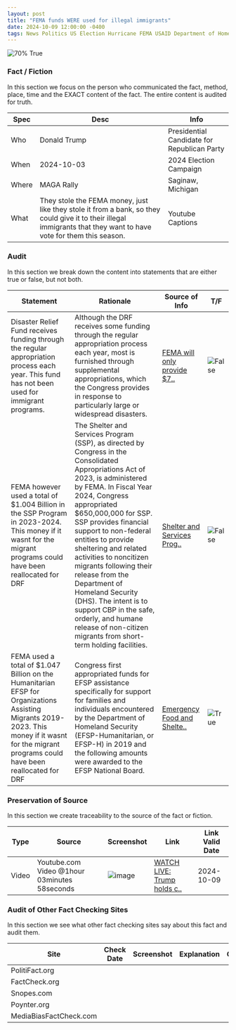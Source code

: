 ```yaml
---
layout: post
title: "FEMA funds WERE used for illegal immigrants"
date: 2024-10-09 12:00:00 -0400
tags: News Politics US Election Hurricane FEMA USAID Department of Homeland Security Foreign Aid Department of State Donald Trump
---
```


![70% True](/assets/images/70.jpg)

### Fact / Fiction

In this section we focus on the person who communicated the fact, method, place, time and the EXACT content of the fact. The entire content is audited for truth.

| Spec | Desc | Info | 
| ----------- | ----------- | ----------- |
| Who | Donald Trump | Presidential Candidate for Republican Party | 
| When | 2024-10-03 | 2024 Election Campaign | 
| Where | MAGA Rally | Saginaw, Michigan | 
| What | They stole the FEMA money, just like they stole it from a bank, so they could give it to their illegal immigrants that they want to have vote for them this season. | Youtube Captions | 

### Audit

In this section we break down the content into statements that are either true or false, but not both.

| Statement | Rationale | Source of Info | T/F | 
| ----------- | ----------- | ----------- | ----------- |
| Disaster Relief Fund receives funding through the regular appropriation process each year. This fund has not been used for immigrant programs.  | Although the DRF receives some funding through the regular appropriation process each year, most is furnished through supplemental appropriations, which the Congress provides in response to particularly large or widespread disasters.  | [FEMA will only provide $7..](https://www.fema.gov/node/fema-will-only-provide-750-disaster-survivors-support-their-recovery) | ![False](/assets/images/false.png) | 
| FEMA however used a total of $1.004 Billion in the SSP Program in 2023-2024. This money if it wasnt for the migrant programs could have been reallocated for DRF | The Shelter and Services Program (SSP), as directed by Congress in the Consolidated Appropriations Act of 2023, is administered by FEMA. In Fiscal Year 2024, Congress appropriated $650,000,000 for SSP. SSP provides financial support to non-federal entities to provide sheltering and related activities to noncitizen migrants following their release from the Department of Homeland Security (DHS). The intent is to support CBP in the safe, orderly, and humane release of non-citizen migrants from short-term holding facilities. | [Shelter and Services Prog..](https://www.fema.gov/grants/shelter-services-program) | ![False](/assets/images/false.png) | 
| FEMA used a total of $1.047 Billion on the Humanitarian EFSP for Organizations Assisting Migrants 2019-2023. This money if it wasnt for the migrant programs could have been reallocated for DRF | Congress first appropriated funds for EFSP assistance specifically for support for families and individuals encountered by the Department of Homeland Security (EFSP-Humanitarian, or EFSP-H) in 2019 and the following amounts were awarded to the EFSP National Board. | [Emergency Food and Shelte..](https://www.fema.gov/grants/emergency-food-and-shelter-program) | ![True](/assets/images/true.png) | 

### Preservation of Source

In this section we create traceability to the source of the fact or fiction.

| Type | Source | Screenshot | Link | Link Valid Date | 
| ----------- | ----------- | ----------- | ----------- | ----------- |
| Video | Youtube.com Video @1hour 03minutes 58seconds | ![image](/posts/images/2024-10-09-FEMA-funds-WERE-used-for-illegal-immigrants-image.png) | [WATCH LIVE: Trump holds c..](https://www.youtube.com/live/T8lbWiZE7Zk?si=cODbzBspAoFMHJEo) | 2024-10-09 | 

### Audit of Other Fact Checking Sites

In this section we see what other fact checking sites say about this fact and audit them.

| Site | Check Date | Screenshot | Explanation | Grade | 
| ----------- | ----------- | ----------- | ----------- | ----------- |
| PolitiFact.org |  |  |  |  | 
| FactCheck.org |  |  |  |  | 
| Snopes.com |  |  |  |  | 
| Poynter.org |  |  |  |  | 
| MediaBiasFactCheck.com |  |  |  |  | 

